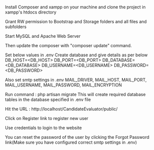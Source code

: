 Install Composer and xampp on your machine and clone the project in xampp's htdocs directory

Grant RW permission to Bootstrap and Storage folders and all files and subfolders

Start MySQL and Apache Web Server

Then update the composer with "composer update" command.

Set below values in .env Create database and give details as per below DB_HOST=<DB_HOST> DB_PORT=<DB_PORT> DB_DATABASE=<DB_DATABASE> DB_USERNAME=<DB_USERNAME> DB_PASSWORD=<DB_PASSWORD>

Also set smtp settings in .env MAIL_DRIVER, MAIL_HOST, MAIL_PORT, MAIL_USERNAME, MAIL_PASSWORD, MAIL_ENCRYPTION

Run command : php artisan migrate This will create required database tables in the database specified in .env file

Hit the URL : http://localhost/CandidateEvaluator/public/

Click on Register link to register new user

Use credentials to login to the website

You can reset the password of the user by clicking the Forgot Password link(Make sure you have configured correct smtp settings in .env)

